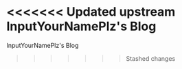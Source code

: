 <<<<<<< Updated upstream
InputYourNamePlz's Blog
=======
InputYourNamePlz's Blog
>>>>>>> Stashed changes
